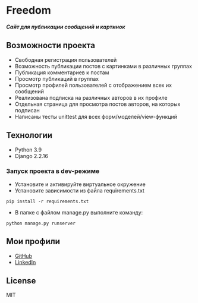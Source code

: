 
# Freedom

***Сайт для публикации сообщений и картинок***

## Возможности проекта

- Свободная регистрация пользователей
- Возможность публикации постов с картинками в различных группах
- Публикация комментариев к постам
- Просмотр публикаций в группах
- Просмотр профилей пользователей с отображением всех их сообщений
- Реализована подписка на различных авторов в их профиле
- Отдельная страница для просмотра постов авторов, на которых подписан
- Написаны тесты unittest для всех форм/моделей/view-функций

## Технологии

- Python 3.9
- Django 2.2.16

### Запуск проекта в dev-режиме
- Установите и активируйте виртуальное окружение
- Установите зависимости из файла requirements.txt

```
pip install -r requirements.txt
``` 

- В папке с файлом manage.py выполните команду:

```
python manage.py runserver
```

## Мои профили

- [GitHub](https://github.com/pozarnik/)
- [LinkedIn](https://www.linkedin.com/in/alekseyevich-ivan/)

## License

MIT


